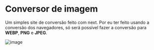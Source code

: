 # Conversor de imagem 

Um simples site de conversão feito com next. Por eu ter feito usando a conversão dos navegadores, só será possível fazer a conversão para **WEBP**, **PNG** e **JPEG**. 

![image](https://github.com/user-attachments/assets/6d96e0ba-4548-40d0-af23-a313d3a18a3c)
